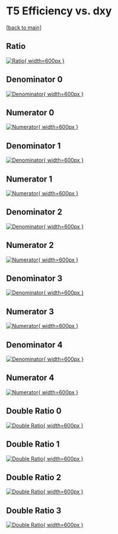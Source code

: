 # T5 Efficiency vs. dxy

[[back to main](./)]



## Ratio

[![Ratio](../mtv/var/T5_base_13_0_eff_dxy.png){ width=600px }](../mtv/var/T5_base_13_0_eff_dxy.pdf)

## Denominator 0

[![Denominator](../mtv/den/T5_base_13_0_eff_dxy_den0.png){ width=600px }](../mtv/den/T5_base_13_0_eff_dxy_den0.pdf)

## Numerator 0

[![Numerator](../mtv/num/T5_base_13_0_eff_dxy_num0.png){ width=600px }](../mtv/num/T5_base_13_0_eff_dxy_num0.pdf)

## Denominator 1

[![Denominator](../mtv/den/T5_base_13_0_eff_dxy_den1.png){ width=600px }](../mtv/den/T5_base_13_0_eff_dxy_den1.pdf)

## Numerator 1

[![Numerator](../mtv/num/T5_base_13_0_eff_dxy_num1.png){ width=600px }](../mtv/num/T5_base_13_0_eff_dxy_num1.pdf)

## Denominator 2

[![Denominator](../mtv/den/T5_base_13_0_eff_dxy_den2.png){ width=600px }](../mtv/den/T5_base_13_0_eff_dxy_den2.pdf)

## Numerator 2

[![Numerator](../mtv/num/T5_base_13_0_eff_dxy_num2.png){ width=600px }](../mtv/num/T5_base_13_0_eff_dxy_num2.pdf)

## Denominator 3

[![Denominator](../mtv/den/T5_base_13_0_eff_dxy_den3.png){ width=600px }](../mtv/den/T5_base_13_0_eff_dxy_den3.pdf)

## Numerator 3

[![Numerator](../mtv/num/T5_base_13_0_eff_dxy_num3.png){ width=600px }](../mtv/num/T5_base_13_0_eff_dxy_num3.pdf)

## Denominator 4

[![Denominator](../mtv/den/T5_base_13_0_eff_dxy_den4.png){ width=600px }](../mtv/den/T5_base_13_0_eff_dxy_den4.pdf)

## Numerator 4

[![Numerator](../mtv/num/T5_base_13_0_eff_dxy_num4.png){ width=600px }](../mtv/num/T5_base_13_0_eff_dxy_num4.pdf)

## Double Ratio 0

[![Double Ratio](../mtv/ratio/T5_base_13_0_eff_dxy_ratio0.png){ width=600px }](../mtv/ratio/T5_base_13_0_eff_dxy_ratio0.pdf)

## Double Ratio 1

[![Double Ratio](../mtv/ratio/T5_base_13_0_eff_dxy_ratio1.png){ width=600px }](../mtv/ratio/T5_base_13_0_eff_dxy_ratio1.pdf)

## Double Ratio 2

[![Double Ratio](../mtv/ratio/T5_base_13_0_eff_dxy_ratio2.png){ width=600px }](../mtv/ratio/T5_base_13_0_eff_dxy_ratio2.pdf)

## Double Ratio 3

[![Double Ratio](../mtv/ratio/T5_base_13_0_eff_dxy_ratio3.png){ width=600px }](../mtv/ratio/T5_base_13_0_eff_dxy_ratio3.pdf)

